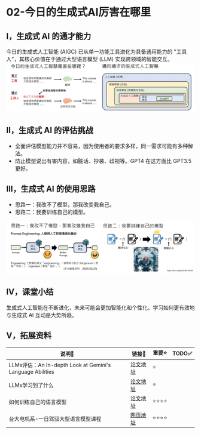 # 02-今日的生成式AI厉害在哪里

## Ⅰ，生成式 AI 的通才能力
今日的生成式人工智能 (AIGC) 已从单一功能工具进化为具备通用能力的 "工具人"，其核心价值在于通过大型语言模型 (LLM) 实现跨领域的智能交互。
![image](https://github.com/Vincia-Jun/GENERATIVE-AI-2024-SPRING-NOTEs/blob/main/Figs/02-%E4%BB%8A%E6%97%A5%E7%9A%84%E7%94%9F%E6%88%90%E5%BC%8FAI%E5%8E%89%E5%AE%B3%E5%9C%A8%E5%93%AA%E9%87%8C-00.png)

## Ⅱ，生成式 AI 的评估挑战
- 全面评估模型能力并不容易，因为使用者的要求多样，同一需求可能有多种解法。
- 防止模型说出有害内容，如脏话、抄袭、歧视等。GPT4 在这方面比 GPT3.5 更好。

## Ⅲ，生成式 AI 的使用思路
- 思路一：我改不了模型，那我改变我自己。
- 思路二：我要训练自己的模型。

![image](https://github.com/Vincia-Jun/GENERATIVE-AI-2024-SPRING-NOTEs/blob/main/Figs/02-%E4%BB%8A%E6%97%A5%E7%9A%84%E7%94%9F%E6%88%90%E5%BC%8FAI%E5%8E%89%E5%AE%B3%E5%9C%A8%E5%93%AA%E9%87%8C-01.png)

## Ⅳ，课堂小结
生成式人工智能在不断进化，未来可能会更加智能化和个性化，学习如何更有效地与生成式 AI 互动是大势所趋。


## Ⅴ，拓展资料
| 说明🔎   | 链接🔗 | 重要⭐ | TODO✅ |
|--------|----------|--------|--------|
| LLMs评估：An In-depth Look at Gemini's Language Abilities | [论文地址](https://arxiv.org/abs/2312.11444) | ⭐ |
| LLMs学习到了什么  | [论文地址](https://arxiv.org/abs/2310.02207) | ⭐ |
| 如何训练自己的语言模型  | [论文地址](https://arxiv.org/abs/2401.03129)                  | ⭐⭐⭐⭐ |
| 台大电机系-一日驾驭大型语言模型课程  | [网页地址](https://taide.tw/index/resourcesList)  | ⭐⭐⭐⭐ |
